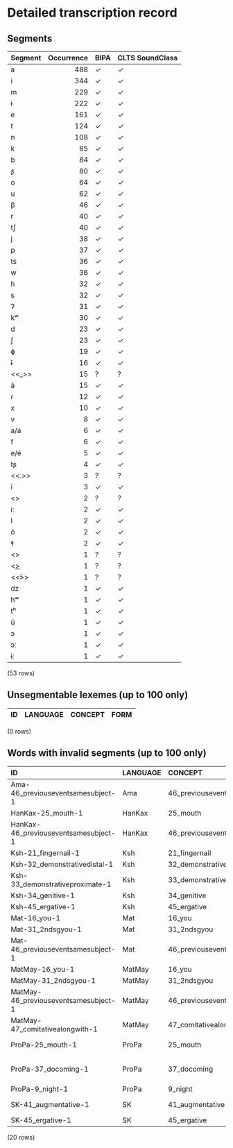 
# Detailed transcription record

## Segments

| Segment | Occurrence | BIPA | CLTS SoundClass |
|:----------|-------------:|:-------|:------------------|
| a | 488 | ✓ | ✓ |
| i | 344 | ✓ | ✓ |
| m | 229 | ✓ | ✓ |
| ɨ | 222 | ✓ | ✓ |
| e | 161 | ✓ | ✓ |
| t | 124 | ✓ | ✓ |
| n | 108 | ✓ | ✓ |
| k | 85 | ✓ | ✓ |
| b | 84 | ✓ | ✓ |
| ʂ | 80 | ✓ | ✓ |
| o | 64 | ✓ | ✓ |
| u | 62 | ✓ | ✓ |
| β | 46 | ✓ | ✓ |
| r | 40 | ✓ | ✓ |
| tʃ | 40 | ✓ | ✓ |
| j | 38 | ✓ | ✓ |
| p | 37 | ✓ | ✓ |
| ts | 36 | ✓ | ✓ |
| w | 36 | ✓ | ✓ |
| h | 32 | ✓ | ✓ |
| s | 32 | ✓ | ✓ |
| ʔ | 31 | ✓ | ✓ |
| kʷ | 30 | ✓ | ✓ |
| d | 23 | ✓ | ✓ |
| ʃ | 23 | ✓ | ✓ |
| ɸ | 19 | ✓ | ✓ |
| ɨ̃ | 16 | ✓ | ✓ |
| <<_>> | 15 | ? | ? |
| ã | 15 | ✓ | ✓ |
| ɾ | 12 | ✓ | ✓ |
| x | 10 | ✓ | ✓ |
| v | 8 | ✓ | ✓ |
| a/á | 6 | ✓ | ✓ |
| f | 6 | ✓ | ✓ |
| e/é | 5 | ✓ | ✓ |
| tʂ | 4 | ✓ | ✓ |
| <<.>> | 3 | ? | ? |
| ĩ | 3 | ✓ | ✓ |
| <<V>> | 2 | ? | ? |
| iː | 2 | ✓ | ✓ |
| l | 2 | ✓ | ✓ |
| õ | 2 | ✓ | ✓ |
| ɬ | 2 | ✓ | ✓ |
| <<C>> | 1 | ? | ? |
| <<U>> | 1 | ? | ? |
| <<̃>> | 1 | ? | ? |
| dz | 1 | ✓ | ✓ |
| hʷ | 1 | ✓ | ✓ |
| tʰ | 1 | ✓ | ✓ |
| ũ | 1 | ✓ | ✓ |
| ɔ | 1 | ✓ | ✓ |
| ɔː | 1 | ✓ | ✓ |
| ɨː | 1 | ✓ | ✓ |

(53 rows)



## Unsegmentable lexemes (up to 100 only)

| ID | LANGUAGE | CONCEPT | FORM |
|------|------------|-----------|--------|

(0 rows)



## Words with invalid segments (up to 100 only)

| ID | LANGUAGE | CONCEPT | FORM | SEGMENTS |
|:-------------------------------------|:-----------|:----------------------------|:--------|:-------------------------------------------------|
| Ama-46_previouseventsamesubject-1 | Ama | 46_previouseventsamesubject | _çon | <s> <<_>> </s> ts o n |
| HanKax-25_mouth-1 | HanKax | 25_mouth | kɨʂ̃ã | k ɨ ʂ <s> <<̃>> </s> ã |
| HanKax-46_previouseventsamesubject-1 | HanKax | 46_previouseventsamesubject | _ʂun | <s> <<_>> </s> ʂ u n |
| Ksh-21_fingernail-1 | Ksh | 21_fingernail | Untsis | <s> <<U>> </s> n ts i s |
| Ksh-32_demonstrativedistal-1 | Ksh | 32_demonstrativedistal | un_ | u n <s> <<_>> </s> |
| Ksh-33_demonstrativeproximate-1 | Ksh | 33_demonstrativeproximate | ɨnɨn_ | ɨ n ɨ n <s> <<_>> </s> |
| Ksh-34_genitive-1 | Ksh | 34_genitive | _n | <s> <<_>> </s> n |
| Ksh-45_ergative-1 | Ksh | 45_ergative | _n | <s> <<_>> </s> n |
| Mat-16_you-1 | Mat | 16_you | mi_ | m i <s> <<_>> </s> |
| Mat-31_2ndsgyou-1 | Mat | 31_2ndsgyou | mi_ | m i <s> <<_>> </s> |
| Mat-46_previouseventsamesubject-1 | Mat | 46_previouseventsamesubject | _ʂun | <s> <<_>> </s> ʂ u n |
| MatMay-16_you-1 | MatMay | 16_you | mi_ | m i <s> <<_>> </s> |
| MatMay-31_2ndsgyou-1 | MatMay | 31_2ndsgyou | mi_ | m i <s> <<_>> </s> |
| MatMay-46_previouseventsamesubject-1 | MatMay | 46_previouseventsamesubject | _ʂun | <s> <<_>> </s> ʂ u n |
| MatMay-47_comitativealongwith-1 | MatMay | 47_comitativealongwith | bid_ | b i d <s> <<_>> </s> |
| ProPa-25_mouth-1 | ProPa | 25_mouth | kʷɨʂaCV | kʷ ɨ ʂ a <s> <<C>> </s> <s> <<V>> </s> |
| ProPa-37_docoming-1 | ProPa | 37_docoming | βɨ... | β ɨ <s> <<.>> </s> <s> <<.>> </s> <s> <<.>> </s> |
| ProPa-9_night-1 | ProPa | 9_night | yamɨtV | j a m ɨ t <s> <<V>> </s> |
| SK-41_augmentative-1 | SK | 41_augmentative | n_ewá | n <s> <<_>> </s> e w a/á |
| SK-45_ergative-1 | SK | 45_ergative | _n | <s> <<_>> </s> n |

(20 rows)


